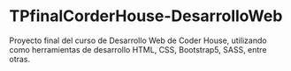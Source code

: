 # TPfinalCorderHouse-DesarrolloWeb
Proyecto final del curso de Desarrollo Web de Coder House, utilizando como herramientas de desarrollo HTML, CSS, Bootstrap5, SASS, entre otras.
